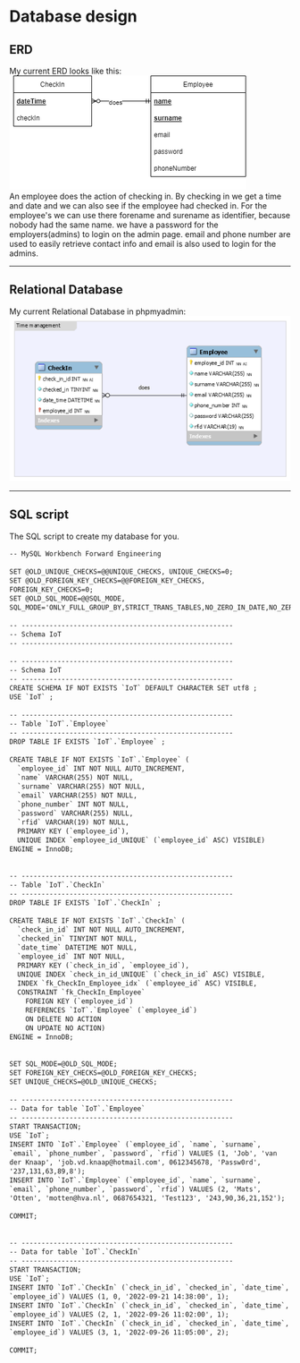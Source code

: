 # Database design

## ERD
My current ERD looks like this:<br>
![Current database design(ERD)](images/ERD.png)<br>
An employee does the action of checking in. By checking in we get a time and date and we can also see if the employee had checked in. For the employee's we can use there forename and surename as identifier, because nobody had the same name. we have a password for the employers(admins) to login on the admin page. email and phone number are used to easily retrieve contact info and email is also used to login for the admins.


---

## Relational Database
My current Relational Database in phpmyadmin:<br>
![Current Relational Database design](images/EER.png)<br>

---

## SQL script
The SQL script to create my database for you.
```MYSQL
-- MySQL Workbench Forward Engineering

SET @OLD_UNIQUE_CHECKS=@@UNIQUE_CHECKS, UNIQUE_CHECKS=0;
SET @OLD_FOREIGN_KEY_CHECKS=@@FOREIGN_KEY_CHECKS, FOREIGN_KEY_CHECKS=0;
SET @OLD_SQL_MODE=@@SQL_MODE, SQL_MODE='ONLY_FULL_GROUP_BY,STRICT_TRANS_TABLES,NO_ZERO_IN_DATE,NO_ZERO_DATE,ERROR_FOR_DIVISION_BY_ZERO,NO_ENGINE_SUBSTITUTION';

-- -----------------------------------------------------
-- Schema IoT
-- -----------------------------------------------------

-- -----------------------------------------------------
-- Schema IoT
-- -----------------------------------------------------
CREATE SCHEMA IF NOT EXISTS `IoT` DEFAULT CHARACTER SET utf8 ;
USE `IoT` ;

-- -----------------------------------------------------
-- Table `IoT`.`Employee`
-- -----------------------------------------------------
DROP TABLE IF EXISTS `IoT`.`Employee` ;

CREATE TABLE IF NOT EXISTS `IoT`.`Employee` (
  `employee_id` INT NOT NULL AUTO_INCREMENT,
  `name` VARCHAR(255) NOT NULL,
  `surname` VARCHAR(255) NOT NULL,
  `email` VARCHAR(255) NOT NULL,
  `phone_number` INT NOT NULL,
  `password` VARCHAR(255) NULL,
  `rfid` VARCHAR(19) NOT NULL,
  PRIMARY KEY (`employee_id`),
  UNIQUE INDEX `employee_id_UNIQUE` (`employee_id` ASC) VISIBLE)
ENGINE = InnoDB;


-- -----------------------------------------------------
-- Table `IoT`.`CheckIn`
-- -----------------------------------------------------
DROP TABLE IF EXISTS `IoT`.`CheckIn` ;

CREATE TABLE IF NOT EXISTS `IoT`.`CheckIn` (
  `check_in_id` INT NOT NULL AUTO_INCREMENT,
  `checked_in` TINYINT NOT NULL,
  `date_time` DATETIME NOT NULL,
  `employee_id` INT NOT NULL,
  PRIMARY KEY (`check_in_id`, `employee_id`),
  UNIQUE INDEX `check_in_id_UNIQUE` (`check_in_id` ASC) VISIBLE,
  INDEX `fk_CheckIn_Employee_idx` (`employee_id` ASC) VISIBLE,
  CONSTRAINT `fk_CheckIn_Employee`
    FOREIGN KEY (`employee_id`)
    REFERENCES `IoT`.`Employee` (`employee_id`)
    ON DELETE NO ACTION
    ON UPDATE NO ACTION)
ENGINE = InnoDB;


SET SQL_MODE=@OLD_SQL_MODE;
SET FOREIGN_KEY_CHECKS=@OLD_FOREIGN_KEY_CHECKS;
SET UNIQUE_CHECKS=@OLD_UNIQUE_CHECKS;

-- -----------------------------------------------------
-- Data for table `IoT`.`Employee`
-- -----------------------------------------------------
START TRANSACTION;
USE `IoT`;
INSERT INTO `IoT`.`Employee` (`employee_id`, `name`, `surname`, `email`, `phone_number`, `password`, `rfid`) VALUES (1, 'Job', 'van der Knaap', 'job.vd.knaap@hotmail.com', 0612345678, 'Passw0rd', '237,131,63,89,8');
INSERT INTO `IoT`.`Employee` (`employee_id`, `name`, `surname`, `email`, `phone_number`, `password`, `rfid`) VALUES (2, 'Mats', 'Otten', 'motten@hva.nl', 0687654321, 'Test123', '243,90,36,21,152');

COMMIT;


-- -----------------------------------------------------
-- Data for table `IoT`.`CheckIn`
-- -----------------------------------------------------
START TRANSACTION;
USE `IoT`;
INSERT INTO `IoT`.`CheckIn` (`check_in_id`, `checked_in`, `date_time`, `employee_id`) VALUES (1, 0, '2022-09-21 14:38:00', 1);
INSERT INTO `IoT`.`CheckIn` (`check_in_id`, `checked_in`, `date_time`, `employee_id`) VALUES (2, 1, '2022-09-26 11:02:00', 1);
INSERT INTO `IoT`.`CheckIn` (`check_in_id`, `checked_in`, `date_time`, `employee_id`) VALUES (3, 1, '2022-09-26 11:05:00', 2);

COMMIT;
```